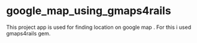 # google_map_using_gmaps4rails
This project app is used for finding location on google map .  For this i used gmaps4rails gem.
